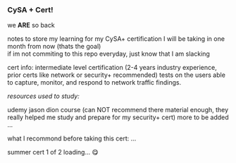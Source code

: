 ### CySA + Cert! ###
we __ARE__ so back <br>

notes to store my learning for my CySA+ certification I will be taking in one month from now (thats the goal) <br>
if im not commiting to this repo everyday, just know that I am slacking <br>

cert info:
intermediate level certification (2-4 years industry experience, prior certs like network or security+ recommended)
tests on the users able to capture, monitor, and respond to network traffic findings.

_resources used to study:_

udemy jason dion course (can NOT recommend there material enough, they really helped me study and prepare for my security+ cert)
more to be added ... <br>

what I recommond before taking this cert: ... <br>

summer cert 1 of 2 loading...  :yum:
